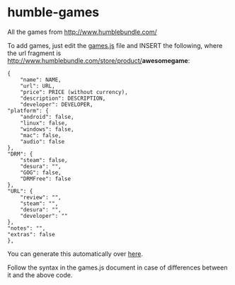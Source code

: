 humble-games
============

All the games from http://www.humblebundle.com/

To add games, just edit the [games.js](https://github.com/Calvein/humble-games/blob/gh-pages/games.js)
file and INSERT the following, where the url fragment is http://www.humblebundle.com/store/product/<b>awesomegame</b>:

    {
        "name": NAME,
        "url": URL,
        "price": PRICE (without currency),
        "description": DESCRIPTION,
        "developer": DEVELOPER,
    "platform": {
        "android": false,
        "linux": false,
        "windows": false,
        "mac": false,
        "audio": false
    },
    "DRM": {
        "steam": false,
        "desura": "",
        "GOG": false,
        "DRMFree": false
    },
    "URL": {
        "review": "",
        "steam": "",
        "desura": "",
        "developer": ""
    },
    "notes": "",
    "extras": false
    },

You can generate this automatically over [here](http://calvein.github.io/humble-games/json.html).

Follow the syntax in the games.js document in case of differences between it and the above code.
